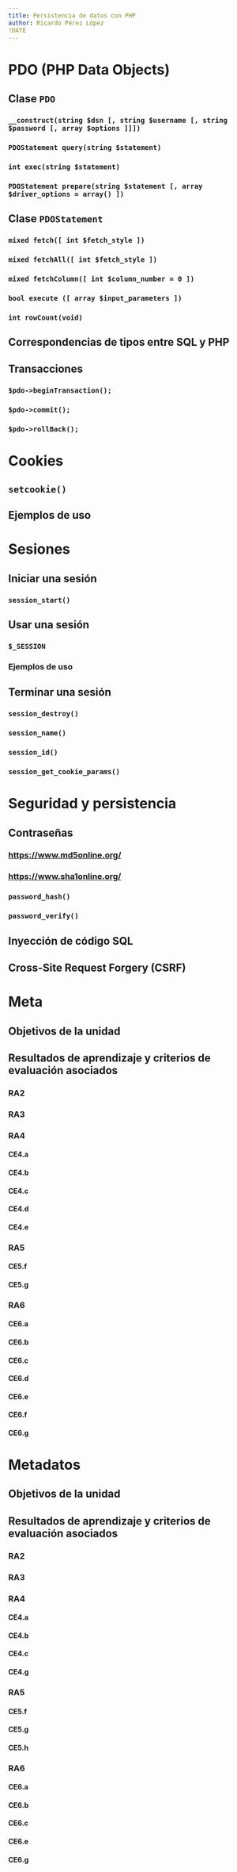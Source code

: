```yaml
---
title: Persistencia de datos con PHP
author: Ricardo Pérez López
!DATE
---
```


# PDO (PHP Data Objects)

## Clase `PDO`

### `__construct(string $dsn [, string $username [, string $password [, array $options ]]])`

### `PDOStatement query(string $statement)`

### `int exec(string $statement)`

### `PDOStatement prepare(string $statement [, array $driver_options = array() ])`

## Clase `PDOStatement`

### `mixed fetch([ int $fetch_style ])`

### `mixed fetchAll([ int $fetch_style ])`

### `mixed fetchColumn([ int $column_number = 0 ])`

### `bool execute ([ array $input_parameters ])`

### `int rowCount(void)`

## Correspondencias de tipos entre SQL y PHP

## Transacciones

### `$pdo->beginTransaction();`

### `$pdo->commit();`

### `$pdo->rollBack();`

# Cookies

## `setcookie()`

## Ejemplos de uso

# Sesiones

## Iniciar una sesión

### `session_start()`

## Usar una sesión

### `$_SESSION`

### Ejemplos de uso

## Terminar una sesión

### `session_destroy()`

### `session_name()`

### `session_id()`

### `session_get_cookie_params()`

# Seguridad y persistencia

## Contraseñas

### https://www.md5online.org/

### https://www.sha1online.org/

### `password_hash()`

### `password_verify()`

## Inyección de código SQL

## Cross-Site Request Forgery (CSRF)

# Meta

## Objetivos de la unidad

## Resultados de aprendizaje y criterios de evaluación asociados

### RA2

### RA3

### RA4

#### CE4.a

#### CE4.b

#### CE4.c

#### CE4.d

#### CE4.e

### RA5

#### CE5.f

#### CE5.g

### RA6

#### CE6.a

#### CE6.b

#### CE6.c

#### CE6.d

#### CE6.e

#### CE6.f

#### CE6.g

# Metadatos

## Objetivos de la unidad

## Resultados de aprendizaje y criterios de evaluación asociados

### RA2

### RA3

### RA4

#### CE4.a

#### CE4.b

#### CE4.c

#### CE4.g

### RA5

#### CE5.f

#### CE5.g

#### CE5.h

### RA6

#### CE6.a

#### CE6.b

#### CE6.c

#### CE6.e

#### CE6.g

